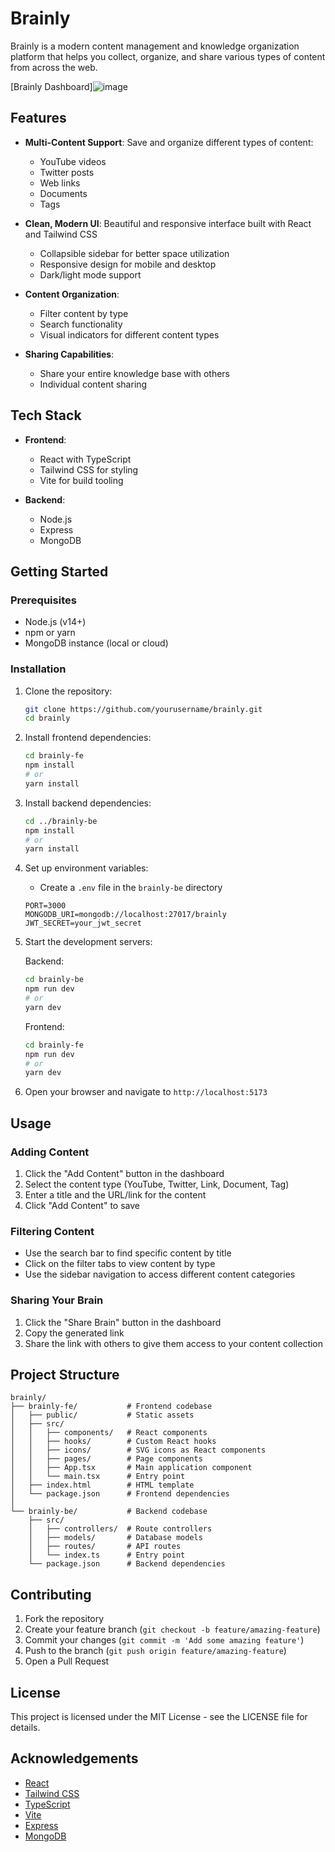 # Brainly

Brainly is a modern content management and knowledge organization platform that helps you collect, organize, and share various types of content from across the web.

[Brainly Dashboard]![image](https://github.com/user-attachments/assets/93e8ab69-b589-4356-88ef-09e5e73ad368)


## Features

- **Multi-Content Support**: Save and organize different types of content:

  - YouTube videos
  - Twitter posts
  - Web links
  - Documents
  - Tags

- **Clean, Modern UI**: Beautiful and responsive interface built with React and Tailwind CSS

  - Collapsible sidebar for better space utilization
  - Responsive design for mobile and desktop
  - Dark/light mode support

- **Content Organization**:

  - Filter content by type
  - Search functionality
  - Visual indicators for different content types

- **Sharing Capabilities**:
  - Share your entire knowledge base with others
  - Individual content sharing

## Tech Stack

- **Frontend**:

  - React with TypeScript
  - Tailwind CSS for styling
  - Vite for build tooling

- **Backend**:
  - Node.js
  - Express
  - MongoDB

## Getting Started

### Prerequisites

- Node.js (v14+)
- npm or yarn
- MongoDB instance (local or cloud)

### Installation

1. Clone the repository:

   ```bash
   git clone https://github.com/yourusername/brainly.git
   cd brainly
   ```

2. Install frontend dependencies:

   ```bash
   cd brainly-fe
   npm install
   # or
   yarn install
   ```

3. Install backend dependencies:

   ```bash
   cd ../brainly-be
   npm install
   # or
   yarn install
   ```

4. Set up environment variables:

   - Create a `.env` file in the `brainly-be` directory

   ```
   PORT=3000
   MONGODB_URI=mongodb://localhost:27017/brainly
   JWT_SECRET=your_jwt_secret
   ```

5. Start the development servers:

   Backend:

   ```bash
   cd brainly-be
   npm run dev
   # or
   yarn dev
   ```

   Frontend:

   ```bash
   cd brainly-fe
   npm run dev
   # or
   yarn dev
   ```

6. Open your browser and navigate to `http://localhost:5173`

## Usage

### Adding Content

1. Click the "Add Content" button in the dashboard
2. Select the content type (YouTube, Twitter, Link, Document, Tag)
3. Enter a title and the URL/link for the content
4. Click "Add Content" to save

### Filtering Content

- Use the search bar to find specific content by title
- Click on the filter tabs to view content by type
- Use the sidebar navigation to access different content categories

### Sharing Your Brain

1. Click the "Share Brain" button in the dashboard
2. Copy the generated link
3. Share the link with others to give them access to your content collection

## Project Structure

```
brainly/
├── brainly-fe/           # Frontend codebase
│   ├── public/           # Static assets
│   ├── src/
│   │   ├── components/   # React components
│   │   ├── hooks/        # Custom React hooks
│   │   ├── icons/        # SVG icons as React components
│   │   ├── pages/        # Page components
│   │   ├── App.tsx       # Main application component
│   │   └── main.tsx      # Entry point
│   ├── index.html        # HTML template
│   └── package.json      # Frontend dependencies
│
└── brainly-be/           # Backend codebase
    ├── src/
    │   ├── controllers/  # Route controllers
    │   ├── models/       # Database models
    │   ├── routes/       # API routes
    │   └── index.ts      # Entry point
    └── package.json      # Backend dependencies
```

## Contributing

1. Fork the repository
2. Create your feature branch (`git checkout -b feature/amazing-feature`)
3. Commit your changes (`git commit -m 'Add some amazing feature'`)
4. Push to the branch (`git push origin feature/amazing-feature`)
5. Open a Pull Request

## License

This project is licensed under the MIT License - see the LICENSE file for details.

## Acknowledgements

- [React](https://reactjs.org/)
- [Tailwind CSS](https://tailwindcss.com/)
- [TypeScript](https://www.typescriptlang.org/)
- [Vite](https://vitejs.dev/)
- [Express](https://expressjs.com/)
- [MongoDB](https://www.mongodb.com/)
